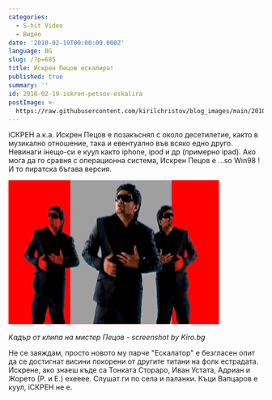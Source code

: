 ```yaml
---
categories:
  - S-hit Video
  - Видео
date: '2010-02-19T00:00:00.000Z'
language: BG
slug: /?p=685
title: Искрен Пецов ескалира!
published: true
summary: ''
id: 2010-02-19-iskren-petsov-eskalira
postImage: >-
  https://raw.githubusercontent.com/kirilchristov/blog_images/main/2010/02/Screen-shot-2010-02-19-at-10.30.42-AM.png
---
```


iСКРЕН а.к.а. Искрен Пецов е позакъснял с около десетилетие, както в музикално отношение, така и евентуално във всяко едно друго. Невинаги iнещо-си е куул както iphone, ipod и др (примерно ipad). Ако мога да го сравня с операционна система, Искрен Пецов е ...so Win98 ! И то пиратска бъгава версия.

![искрен пецов - ескалатор](https://raw.githubusercontent.com/kirilchristov/blog_images/main/2010/02/Screen-shot-2010-02-19-at-10.30.42-AM.png)

_Кадър от клипа на мистер Пецов - screenshot by Kiro.bg_

Не се заяждам, просто новото му парче "Ескалатор" е безгласен опит да се достигнат висини покорени от другите титани на фолк естрадата. Искрене, ако знаеш къде са Тонката Стораро, Иван Устата, Адриан и Жорето (Р. и Е.) ехееее. Слушат ги по села и паланки. Къци Вапцаров е куул, iСКРЕН не е.
